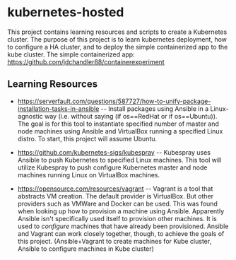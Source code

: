 # kubernetes-hosted
This project contains learning resources and scripts to create a Kubernetes cluster. The purpose of this project is to learn kubernetes deployment, how to configure a HA cluster, and to deploy the simple containerized app to the kube cluster. The simple containerized app: https://github.com/jdchandler88/containerexperiment

## Learning Resources
* https://serverfault.com/questions/587727/how-to-unify-package-installation-tasks-in-ansible -- Install packages using Ansible in a Linux-agnostic way (i.e. without saying (if os==RedHat or if os==Ubuntu)). The goal is for this tool to instantiate specified number of master and node machines using Ansible and VirtualBox running a specified Linux distro. To start, this project will assume Ubuntu. 

* https://github.com/kubernetes-sigs/kubespray -- Kubespray uses Ansible to push Kubernetes to specified Linux machines. This tool will utilize Kubespray to push configure Kubernetes master and node machines running Linux on VirtualBox machines.

* https://opensource.com/resources/vagrant -- Vagrant is a tool that abstracts VM creation. The default provider is VirtualBox. But other providers such as VMWare and Docker can be used. This was found when looking up how to provision a machine using Ansible. Apparently Ansible isn't specifically used itself to provision other machines. It is used to *configure* machines that have already been provisioned. Ansible and Vagrant can work closely together, though, to achieve the goals of this project. (Ansible+Vagrant to create machines for Kube cluster, Ansible to configure machines in Kube cluster)
